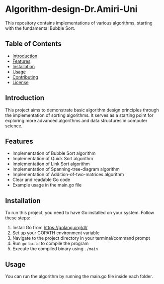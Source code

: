 # Algorithm-design-Dr.Amiri-Uni

This repository contains implementations of various algorithms, starting with the fundamental Bubble Sort.

## Table of Contents
- [Introduction](#introduction)
- [Features](#features)
- [Installation](#installation)
- [Usage](#usage)
- [Contributing](#contributing)
- [License](#license)

## Introduction

This project aims to demonstrate basic algorithm design principles through the implementation of sorting algorithms. It serves as a starting point for exploring more advanced algorithms and data structures in computer science.

## Features

- Implementation of Bubble Sort algorithm
- Implementation of Quick Sort algorithm
- Implementation of Link Sort algorithm
- Implementation of Spanning-tree-diagram algorithm
- Implementation of Addition-of-two-matrices algorithm
- Clear and readable Go code
- Example usage in the main.go file

## Installation

To run this project, you need to have Go installed on your system. Follow these steps:

1. Install Go from https://golang.org/dl/
2. Set up your GOPATH environment variable
3. Navigate to the project directory in your terminal/command prompt
4. Run `go build` to compile the program
5. Execute the compiled binary using `./main`

## Usage

You can run the algorithm by running the main.go file inside each folder.
